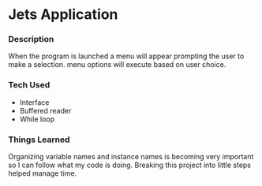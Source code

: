 # Jets Application

### Description
 When the program is launched a menu will appear prompting the user to       make a selection.
 menu options will execute based on user choice.

### Tech Used
* Interface
* Buffered reader
* While loop

### Things Learned
Organizing variable names and instance names is becoming very important so I can follow what my code is doing. Breaking this project into little steps helped manage time. 
